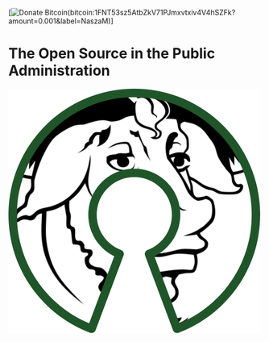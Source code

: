 [![Donate Bitcoin](https://img.shields.io/badge/donate%20-0.001%20btc-blue.svg)(bitcoin:1FNT53sz5AtbZkV71PJmxvtxiv4V4hSZFk?amount=0.001&label=NaszaM)]
# The Open Source in the Public Administration

![](/assets/500px-free_software_and_open_source_software_composite_logo.svg.png)



